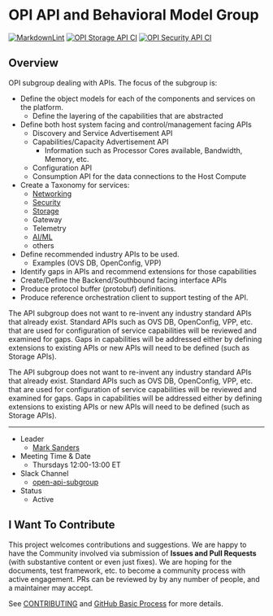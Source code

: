 # OPI API and Behavioral Model Group

[![MarkdownLint](https://github.com/opiproject/opi-api/actions/workflows/markdown.yml/badge.svg)](https://github.com/opiproject/opi-api/actions/workflows/markdown.yml)
[![OPI Storage API CI](https://github.com/opiproject/opi-api/actions/workflows/storage.yml/badge.svg)](https://github.com/opiproject/opi-api/actions/workflows/storage.yml)
[![OPI Security API CI](https://github.com/opiproject/opi-api/actions/workflows/security.yml/badge.svg)](https://github.com/opiproject/opi-api/actions/workflows/security.yml)

## Overview

OPI subgroup dealing with APIs.  The focus of the subgroup is:

- Define the object models for each of the components and services on the platform.
  - Define the layering of the capabilities that are abstracted
- Define both host system facing and control/management facing APIs
  - Discovery and Service Advertisement API
  - Capabilities/Capacity Advertisement API
    - Information such as Processor Cores available, Bandwidth, Memory, etc.
  - Configuration API
  - Consumption API for the data connections to the Host Compute
- Create a Taxonomy for services:
  - [Networking](network/README.md)
  - [Security](security/README.md)
  - [Storage](storage/README.md)
  - Gateway
  - Telemetry
  - [AI/ML](aiml/README.md)
  - others
- Define recommended industry APIs to be used.
  - Examples (OVS DB, OpenConfig, VPP)
- Identify gaps in APIs and recommend extensions for those capabilities
- Create/Define the Backend/Southbound facing interface APIs
- Produce protocol buffer (protobuf) definitions.
- Produce reference orchestration client to support testing of the API.

The API subgroup does not want to re-invent any industry standard APIs that already exist.  Standard APIs such as OVS DB, OpenConfig, VPP, etc. that are used for configuration of service capabilities will be reviewed and examined for gaps.  Gaps in capabilities will be addressed either by defining extensions to existing APIs or new APIs will need to be defined (such as Storage APIs).

The API subgroup does not want to re-invent any industry standard APIs that already exist.  Standard APIs such as OVS DB, OpenConfig, VPP, etc. that are used for configuration of service capabilities will be reviewed and examined for gaps.  Gaps in capabilities will be addressed either by defining extensions to existing APIs or new APIs will need to be defined (such as Storage APIs).

---

- Leader
  - [Mark Sanders](https://github.com/sandersms)
- Meeting Time & Date
  - Thursdays 12:00-13:00 ET
- Slack Channel
  - [open-api-subgroup](https://opi-project.slack.com/archives/C0344KMEAKB)
- Status
  - Active

## I Want To Contribute

This project welcomes contributions and suggestions.  We are happy to have the Community involved via submission of **Issues and Pull Requests** (with substantive content or even just fixes). We are hoping for the documents, test framework, etc. to become a community process with active engagement.  PRs can be reviewed by by any number of people, and a maintainer may accept.

See [CONTRIBUTING](https://github.com/opiproject/opi/blob/main/CONTRIBUTING.md) and [GitHub Basic Process](https://github.com/opiproject/opi/blob/main/doc-github-rules.md) for more details.
